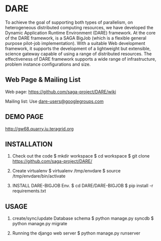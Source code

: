 DARE  
=============

To achieve the goal of supporting both types of parallelism, on heterogeneous distributed computing resources, we have
developed the Dynamic Application Runtime Environment (DARE) framework.
At the core of the DARE framework, is a SAGA BigJob (which is a flexible general purpose pilot-job implementation). With a
suitable Web development framework, it supports the development of a lightweight but extensible, science gateway capable 
of using a range of distributed resources. The effectiveness of  DARE framework supports a wide range of infrastructure, 
problem instance configurations and size.



Web Page & Mailing List
-----------------------

Web page: https://github.com/saga-project/DARE/wiki

Mailing list:  Use dare-users@googlegroups.com


DEMO PAGE
----------------------------
http://gw68.quarry.iu.teragrid.org


INSTALLATION
----------------------------
1) Check out the code
    $ mkdir workspace 
    $ cd workspace
    $ git clone https://github.com/saga-project/DARE/

2) Create virtualenv
    $ virtualenv /tmp/envdare
    $ source /tmp/envdare/bin/activate
    
3) INSTALL DARE-BIGJOB Env.
    $ cd DARE/DARE-BIGJOB
    $ pip install -r requirements.txt

USAGE
----------------------------
1) create/sync/update Database schema
    $ python manage.py syncdb
    $ python manage.py migrate

2) Running the django web server
    $ python manage.py runserver

